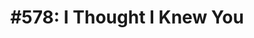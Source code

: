 ---
categories: ['podcasts', 'all_articles']
provider_display: "www.thisamericanlife.org"
provider_name: "This American Life"
favicon_url: "http://www.thisamericanlife.org/favicon.ico"
title: "#578: I Thought I Knew You"
published: "2015-12-27T00:00:00"
source: http://www.thisamericanlife.org/radio-archives/episode/578/i-thought-i-knew-you
raw_source: http://feed.thisamericanlife.org/~r/talpodcast/~5/UXczqBRQQwM/578.mp3
thumbnail: http://discover.pocketcasts.com/discover/images/400/3782b780-0bc5-012e-fb02-00163e1b201c.jpg
---